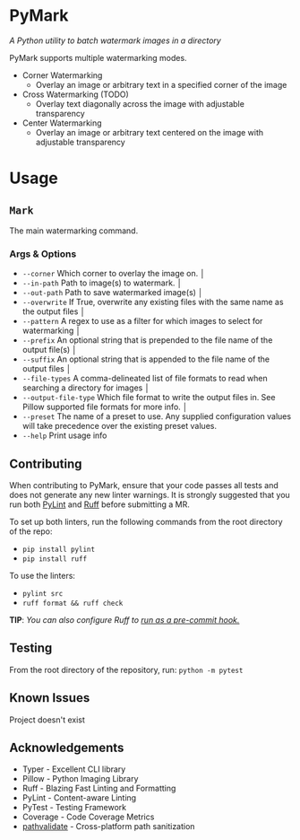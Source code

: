 # PyMark
_A Python utility to batch watermark images in a directory_

PyMark supports multiple watermarking modes. 

- Corner Watermarking
  - Overlay an image or arbitrary text in a specified corner of the image
- Cross Watermarking (TODO)
  - Overlay text diagonally across the image with adjustable transparency
- Center Watermarking
  - Overlay an image or arbitrary text centered on the image with adjustable transparency

# Usage
 
## `Mark`
The main watermarking command.

### Args & Options
-  `--corner` Which corner to overlay the image on.                                                                                                                                                                                                  │
- `--in-path` Path to image(s) to watermark.                                                                                                                                                                                                              │
- `--out-path` Path to save watermarked image(s)                                                                                                                                                                                                           │
- `--overwrite` If True, overwrite any existing files with the same name as the output files                                                                                                                                                         │
- `--pattern` A regex to use as a filter for which images to select for watermarking                                                                                                                                                                      │
- `--prefix` An optional string that is prepended to the file name of the output file(s)                                                                                                                                                                   │
- `--suffix` An optional string that is appended to the file name of the output files                                                                                                                                                                      │
- `--file-types` A comma-delineated list of file formats to read when searching a directory for images                                                                                                                                              │
- `--output-file-type` Which file format to write the output files in. See Pillow supported file formats for more info.                                                                                                                                              │
- `--preset` The name of a preset to use. Any supplied configuration values will take precedence over the existing preset values. 
- `--help` Print usage info

## Contributing

When contributing to PyMark, ensure that your code passes all tests and does not generate any new linter warnings. It is strongly suggested that you run both [PyLint](https://www.pylint.org/) and [Ruff](https://docs.astral.sh/ruff/installation/) before submitting a MR. 

To set up both linters, run the following commands from the root directory of the repo:
- `pip install pylint`
- `pip install ruff`

To use the linters:
- `pylint src`
- `ruff format && ruff check`

**TIP**: _You can also configure Ruff to [run as a pre-commit hook.](https://docs.astral.sh/ruff/integrations/#pre-commit)_
## Testing

From the root directory of the repository, run: `python -m pytest`

## Known Issues

Project doesn't exist

## Acknowledgements

- Typer - Excellent CLI library
- Pillow - Python Imaging Library
- Ruff - Blazing Fast Linting and Formatting
- PyLint - Content-aware Linting
- PyTest - Testing Framework
- Coverage - Code Coverage Metrics
- [pathvalidate](https://pypi.org/project/pathvalidate/) - Cross-platform path sanitization
